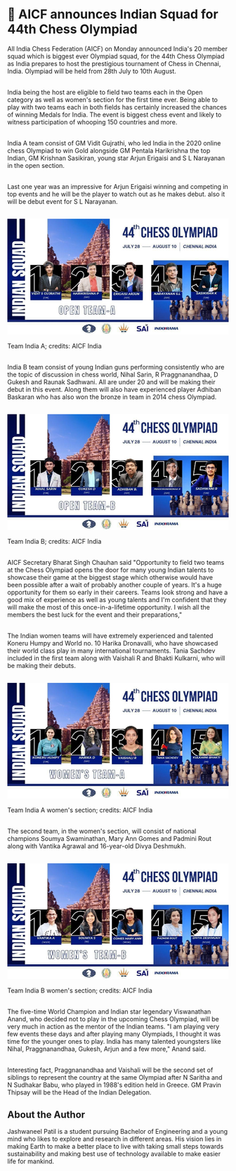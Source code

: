 # 🏯 AICF announces Indian Squad for 44th Chess Olympiad

All India Chess Federation (AICF) on Monday announced India's 20
member squad which is biggest ever Olympiad squad, for the 44th Chess
Olympiad as India prepares to host the prestigious tournament of Chess
in Chennai, India. Olympiad will be held from 28th July to 10th August.

<br>India being the host are eligible to field two teams each in the Open
category as well as women's section for the first time ever. Being able
to play with two teams each in both fields has certainly increased the
chances of winning Medals for India. The event is biggest chess event
and likely to witness participation of whooping 150 countries and more.

<br>India A team consist of GM Vidit Gujrathi, who led India in the 2020 online
chess Olympiad to win Gold alongside GM Pentala Harikrishna the top
Indian, GM Krishnan Sasikiran, young star Arjun Erigaisi and S L
Narayanan in the open section.

<br>Last one year was an impressive for Arjun Erigaisi winning and competing
in top events and he will be the player to watch out as he makes debut.
also it will be debut event for S L Narayanan.

<br>![Team India A; credits: AICF India](_static/images/aicf-announces-indian-squad-for-44th-chess-olympiad/image1.jpg)

Team India A; credits: AICF India

<br>India B team consist of young Indian guns performing consistently who
are the topic of discussion in chess world, Nihal Sarin, R
Praggnanandhaa, D Gukesh and Raunak Sadhwani. All are under 20 and will
be making their debut in this event. Along them will also have
experienced player Adhiban Baskaran who has also won the bronze in team
in 2014 chess Olympiad.

<br>![Team India B; credits: AICF India](_static/images/aicf-announces-indian-squad-for-44th-chess-olympiad/image2.jpg)

Team India B; credits: AICF India

<br> AICF Secretary Bharat Singh Chauhan said "Opportunity to field two teams
at the Chess Olympiad opens the door for many young Indian talents to
showcase their game at the biggest stage which otherwise would have been
possible after a wait of probably another couple of years. It's a huge
opportunity for them so early in their careers. Teams look strong and
have a good mix of experience as well as young talents and I'm confident
that they will make the most of this once-in-a-lifetime opportunity. I
wish all the members the best luck for the event and their
preparations,"

<br>The Indian women teams will have extremely experienced and talented
Koneru Humpy and World no. 10 Harika Dronavalli, who have showcased
their world class play in many international tournaments. Tania Sachdev
included in the first team along with Vaishali R and Bhakti Kulkarni,
who will be making their debuts.

<br>![Team India A women's section; credits: AICF India](_static/images/aicf-announces-indian-squad-for-44th-chess-olympiad/image3.jpg)

Team India A women's section; credits: AICF India

<br>The second team, in the women's section, will consist of national
champions Soumya Swaminathan, Mary Ann Gomes and Padmini Rout along with
Vantika Agrawal and 16-year-old Divya Deshmukh.


<br>![Team India B women's section; credits: AICF India](_static/images/aicf-announces-indian-squad-for-44th-chess-olympiad/image4.jpg)

Team India B women's section; credits: AICF India

<br>The five-time World Champion and Indian star legendary Viswanathan
Anand, who decided not to play in the upcoming Chess Olympiad, will be
very much in action as the mentor of the Indian teams. "I am playing
very few events these days and after playing many Olympiads, I thought
it was time for the younger ones to play. India has many talented
youngsters like Nihal, Praggnanandhaa, Gukesh, Arjun and a few more,"
Anand said.

<br>Interesting fact, Praggnanandhaa and Vaishali will be the second set of
siblings to represent the country at the same Olympiad after N Saritha
and N Sudhakar Babu, who played in 1988's edition held in Greece. GM
Pravin Thipsay will be the Head of the Indian Delegation.

## About the Author

Jashwaneel Patil is a student pursuing Bachelor of Engineering and a young
mind who likes to explore and research in different areas. His vision
lies in making Earth to make a better place to live with taking small
steps towards sustainability and making best use of technology available
to make easier life for mankind.
